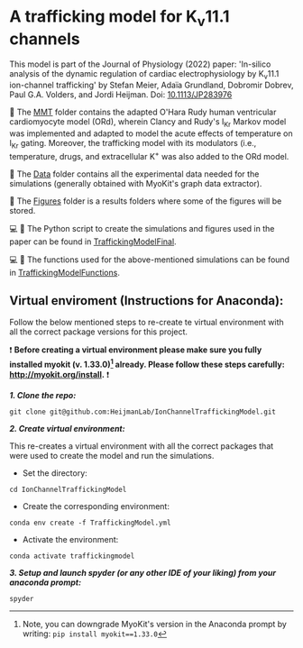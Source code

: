 # A trafficking model for K<sub>v</sub>11.1 channels 

This model is part of the Journal of Physiology (2022) paper: 'In-silico analysis of the dynamic regulation of cardiac electrophysiology by K<sub>v</sub>11.1 ion-channel trafficking' by Stefan Meier, Adaïa Grundland, Dobromir Dobrev, Paul G.A. Volders, and Jordi Heijman. 
Doi: [10.1113/JP283976](https://physoc.onlinelibrary.wiley.com/doi/10.1113/JP283976)

:file_folder: The [MMT](https://github.com/HeijmanLab/IonChannelTraffickingModel/tree/main/MMT) folder contains the adapted O'Hara Rudy human ventricular cardiomyocyte model (ORd), wherein Clancy and Rudy's I<sub>Kr</sub> Markov model was implemented and adapted to model the acute effects of temperature on I<sub>Kr</sub>  gating. Moreover, the trafficking model with its modulators (i.e., temperature, drugs, and extracellular K<sup>+</sup> was also added to the ORd model. 

:file_folder: The [Data](https://github.com/HeijmanLab/IonChannelTraffickingModel/tree/main/Data) folder contains all the experimental data needed for the simulations (generally obtained with MyoKit's graph data extractor). 

:file_folder: The [Figures](https://github.com/HeijmanLab/IonChannelTraffickingModel/tree/main/Figures) folder is a results folders where some of the figures will be stored. 

:computer: :snake: The Python script to create the simulations and figures used in the paper can be found in [TraffickingModelFinal](https://github.com/HeijmanLab/IonChannelTraffickingModel/blob/main/TraffickingModelFinal.py).

:computer: :snake: The functions used for the above-mentioned simulations can be found in [TraffickingModelFunctions](https://github.com/HeijmanLab/IonChannelTraffickingModel/blob/main/TraffickingModelFunctions.py).


## Virtual enviroment (Instructions for Anaconda):

Follow the below mentioned steps to re-create te virtual environment with all the correct package versions for this project.

:exclamation: **Before creating a virtual environment please make sure you fully installed myokit (v. 1.33.0)[^1] already. Please follow these steps carefully: http://myokit.org/install.** :exclamation:
[^1]: Note, you can downgrade MyoKit's version in the Anaconda prompt by writing: `pip install myokit==1.33.0`

***1. Clone the repo:***

`git clone git@github.com:HeijmanLab/IonChannelTraffickingModel.git`

***2. Create virtual environment:***

This re-creates a virtual environment with all the correct packages that were used to create the model and run the simulations. 

- Set the directory:

`cd IonChannelTraffickingModel`

- Create the corresponding environment:

`conda env create -f TraffickingModel.yml`

- Activate the environment:

`conda activate traffickingmodel`

***3. Setup and launch spyder (or any other IDE of your liking) from your anaconda prompt:***

`spyder`

